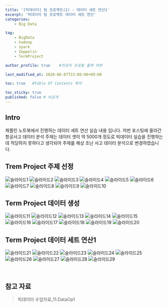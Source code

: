 ```yaml
---
title: '[빅데이터] 텀 프로젝트(2) - 데이터 세트 연산1' 
excerpt: '빅데이터 텀 프로젝트 데이터 세트 연산'
categories:
    - Big Data

tag:
    - BigData
    - hadoop
    - spark
    - Zeppelin
    - TermProject

author_profile: true    #작성자 프로필 출력 여부

last_modified_at: 2020-06-07T23:00:00+09:00

toc: true   #Table Of Contents 목차 

toc_sticky: true
published: false # 비공개 
---
```


## Intro
제플린 노트북에서 진행하는 데이터 세트 연산 실습 내용 입니다. 저번 포스팅에 올라간 항공사고 데이터 분석 주제는 데이터 셋이 약 5000개 정도로 빅데이터 실습을 진행하는데 적당하지 못하다고 생각되어 주제를 해상 조난 사고 데이터 분석으로 변경하였습니다.


## Trem Project 주제 선정
![슬라이드1](https://user-images.githubusercontent.com/47733530/83971834-44fd9480-a918-11ea-96ae-625038d6456b.PNG)
![슬라이드2](https://user-images.githubusercontent.com/47733530/83971835-462ec180-a918-11ea-9ff8-13a2d542e14d.PNG)
![슬라이드3](https://user-images.githubusercontent.com/47733530/83971837-46c75800-a918-11ea-8274-a4ed8ff1b2be.PNG)
![슬라이드4](https://user-images.githubusercontent.com/47733530/83971838-46c75800-a918-11ea-89df-a49ce1619b28.PNG)
![슬라이드5](https://user-images.githubusercontent.com/47733530/83971839-475fee80-a918-11ea-87bc-59b07e984d82.PNG)
![슬라이드6](https://user-images.githubusercontent.com/47733530/83971840-475fee80-a918-11ea-9ea9-c7f0d950be59.PNG)
![슬라이드7](https://user-images.githubusercontent.com/47733530/83971841-47f88500-a918-11ea-93ab-d5f491842809.PNG)
![슬라이드8](https://user-images.githubusercontent.com/47733530/83971842-48911b80-a918-11ea-8438-afb92a7f5560.PNG)
![슬라이드9](https://user-images.githubusercontent.com/47733530/83971844-48911b80-a918-11ea-8a43-93b8fce3dce1.PNG)
![슬라이드10](https://user-images.githubusercontent.com/47733530/83971845-4929b200-a918-11ea-97a4-778876f9e15a.PNG)


## Term Project 데이터 생성
![슬라이드11](https://user-images.githubusercontent.com/47733530/83971856-55157400-a918-11ea-97da-b682055d54dd.PNG)
![슬라이드12](https://user-images.githubusercontent.com/47733530/83971858-5646a100-a918-11ea-8bfd-6ed71a53ceeb.PNG)
![슬라이드13](https://user-images.githubusercontent.com/47733530/83971859-56df3780-a918-11ea-880d-ea3a3868eab3.PNG)
![슬라이드14](https://user-images.githubusercontent.com/47733530/83971860-56df3780-a918-11ea-886a-60d24890ddff.PNG)
![슬라이드15](https://user-images.githubusercontent.com/47733530/83971861-5777ce00-a918-11ea-80df-6246a8162908.PNG)
![슬라이드16](https://user-images.githubusercontent.com/47733530/83971862-5777ce00-a918-11ea-96ae-3c5031b7016f.PNG)
![슬라이드17](https://user-images.githubusercontent.com/47733530/83971864-58106480-a918-11ea-9f0b-789b67677803.PNG)
![슬라이드18](https://user-images.githubusercontent.com/47733530/83971865-58a8fb00-a918-11ea-8726-af81f2d633a7.PNG)
![슬라이드19](https://user-images.githubusercontent.com/47733530/83971866-58a8fb00-a918-11ea-8499-e4a6c932c53c.PNG)
![슬라이드20](https://user-images.githubusercontent.com/47733530/83971867-59419180-a918-11ea-9ea6-28b0bb0c30b8.PNG)


## Term Project 데이터 세트 연산1
![슬라이드21](https://user-images.githubusercontent.com/47733530/93053181-6c47c880-f6a2-11ea-85f2-4681969fdea7.PNG)
![슬라이드22](https://user-images.githubusercontent.com/47733530/93053187-6d78f580-f6a2-11ea-967b-172df28ea900.PNG)
![슬라이드23](https://user-images.githubusercontent.com/47733530/93053189-6e118c00-f6a2-11ea-9012-9b1b599c18fe.PNG)
![슬라이드24](https://user-images.githubusercontent.com/47733530/93053192-6e118c00-f6a2-11ea-8098-bccf69bed8cc.PNG)
![슬라이드25](https://user-images.githubusercontent.com/47733530/93053194-6eaa2280-f6a2-11ea-87ad-bf451874135b.PNG)
![슬라이드26](https://user-images.githubusercontent.com/47733530/93053197-6eaa2280-f6a2-11ea-8fcc-960e532b038c.PNG)
![슬라이드27](https://user-images.githubusercontent.com/47733530/93053200-6fdb4f80-f6a2-11ea-8ae4-29e91dd059f6.PNG)
![슬라이드28](https://user-images.githubusercontent.com/47733530/93053201-6fdb4f80-f6a2-11ea-8cdf-3709d0842a5e.PNG)
![슬라이드29](https://user-images.githubusercontent.com/47733530/93053203-7073e600-f6a2-11ea-8bb8-a784e1bd45b3.PNG)

<br>

## 참고 자료
> 빅데이터 수업자료_11.DataOp1